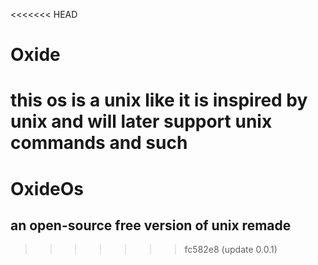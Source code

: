 <<<<<<< HEAD
# Oxide
this os is a unix like it is inspired by unix and will later support unix commands and such
=======
# OxideOs
## an open-source free version of unix remade

>>>>>>> fc582e8 (update 0.0.1)
